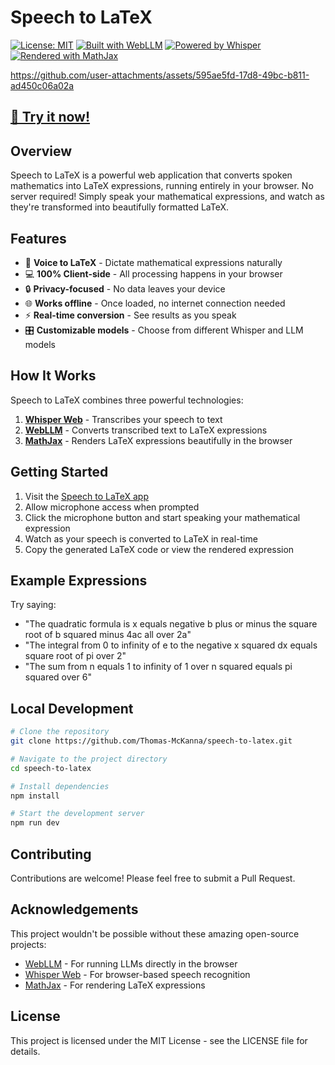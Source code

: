 # Speech to LaTeX



[![License: MIT](https://img.shields.io/badge/License-MIT-yellow.svg)](https://opensource.org/licenses/MIT)
[![Built with WebLLM](https://img.shields.io/badge/Built%20with-WebLLM-blue)](https://github.com/mlc-ai/web-llm)
[![Powered by Whisper](https://img.shields.io/badge/Powered%20by-Whisper-orange)](https://github.com/xenova/whisper-web)
[![Rendered with MathJax](https://img.shields.io/badge/Rendered%20with-MathJax-green)](https://www.mathjax.org/)

https://github.com/user-attachments/assets/595ae5fd-17d8-49bc-b811-ad450c06a02a

## [🚀 Try it now!](https://your-deployment-url.com)

## Overview

Speech to LaTeX is a powerful web application that converts spoken mathematics into LaTeX expressions, running entirely in your browser. No server required! Simply speak your mathematical expressions, and watch as they're transformed into beautifully formatted LaTeX.

## Features

- 🎤 **Voice to LaTeX** - Dictate mathematical expressions naturally
- 💻 **100% Client-side** - All processing happens in your browser
- 🔒 **Privacy-focused** - No data leaves your device
- 🌐 **Works offline** - Once loaded, no internet connection needed
- ⚡ **Real-time conversion** - See results as you speak
- 🎛️ **Customizable models** - Choose from different Whisper and LLM models

## How It Works

Speech to LaTeX combines three powerful technologies:

1. **[Whisper Web](https://github.com/xenova/whisper-web)** - Transcribes your speech to text
2. **[WebLLM](https://github.com/mlc-ai/web-llm)** - Converts transcribed text to LaTeX expressions
3. **[MathJax](https://www.mathjax.org/)** - Renders LaTeX expressions beautifully in the browser

## Getting Started

1. Visit the [Speech to LaTeX app](https://your-deployment-url.com)
2. Allow microphone access when prompted
3. Click the microphone button and start speaking your mathematical expression
4. Watch as your speech is converted to LaTeX in real-time
5. Copy the generated LaTeX code or view the rendered expression

## Example Expressions

Try saying:
- "The quadratic formula is x equals negative b plus or minus the square root of b squared minus 4ac all over 2a"
- "The integral from 0 to infinity of e to the negative x squared dx equals square root of pi over 2"
- "The sum from n equals 1 to infinity of 1 over n squared equals pi squared over 6"

## Local Development

```bash
# Clone the repository
git clone https://github.com/Thomas-McKanna/speech-to-latex.git

# Navigate to the project directory
cd speech-to-latex

# Install dependencies
npm install

# Start the development server
npm run dev
```

## Contributing

Contributions are welcome! Please feel free to submit a Pull Request.

## Acknowledgements

This project wouldn't be possible without these amazing open-source projects:

- [WebLLM](https://github.com/mlc-ai/web-llm) - For running LLMs directly in the browser
- [Whisper Web](https://github.com/xenova/whisper-web) - For browser-based speech recognition
- [MathJax](https://www.mathjax.org/) - For rendering LaTeX expressions

## License

This project is licensed under the MIT License - see the LICENSE file for details.
